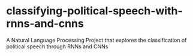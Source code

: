 # classifying-political-speech-with-rnns-and-cnns
A Natural Language Processing Project that explores the classification of political speech through RNNs and CNNs
